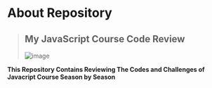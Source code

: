 # About Repository

> ## My JavaScript Course Code Review
>
> ![image](https://github.com/user-attachments/assets/73335949-0564-409e-9262-5d2d53c39c7e)

**This Repository Contains Reviewing The Codes and Challenges of Javacript Course Season by Season**

